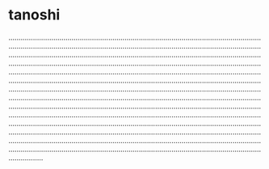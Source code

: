 # tanoshi
.........................................................................................................................................................................................................................................................................................................................................................................................................................................................................................................................................................................................................................................................................................................................................................................................................................................................................................................................................................................................................................................................................................................................................................................................................................................................................................................................................................................................................................................................................................................................................................................................................................................................................................................................................................................................................................